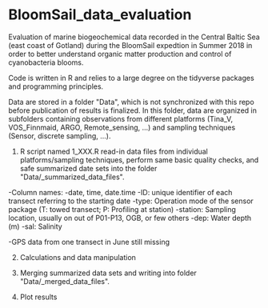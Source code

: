 # BloomSail_data_evaluation

Evaluation of marine biogeochemical data recorded in the Central Baltic Sea (east coast of Gotland) during the BloomSail expedtion in Summer 2018 in order to better understand organic matter production and control of cyanobacteria blooms.

Code is written in R and relies to a large degree on the tidyverse packages and programming principles.

Data are stored in a folder "Data", which is not synchronized with this repo before publication of results is finalized. In this folder, data are organized in subfolders containing observations from different platforms (Tina_V, VOS_Finnmaid, ARGO, Remote_sensing, ...) and sampling techniques (Sensor, discrete sampling, ...).

1) R script named 1_XXX.R read-in data files from individual platforms/sampling techniques, perform same basic quality checks, and safe summarized date sets into the folder "Data/_summarized_data_files".

-Column names:
  -date, time, date.time
  -ID: unique identifier of each transect referring to the starting date
  -type: Operation mode of the sensor package (T: towed transect; P: Profiling at station)
  -station: Sampling location, usually on out of P01-P13, OGB, or few others
  -dep: Water depth (m)
  -sal: Salinity

-GPS data from one transect in June still missing

2) Calculations and data manipulation

3) Merging summarized data sets and writing into folder "Data/_merged_data_files".

4) Plot results